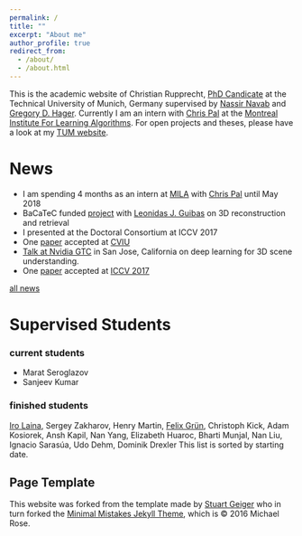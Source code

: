 ```yaml
---
permalink: /
title: ""
excerpt: "About me"
author_profile: true
redirect_from: 
  - /about/
  - /about.html
---
```


This is the academic website of Christian Rupprecht, [PhD Candicate](http://campar.in.tum.de/Main/ChristianRupprecht) at the Technical University of Munich, Germany supervised by [Nassir Navab](http://campar.in.tum.de/Main/NassirNavab) and [Gregory D. Hager](http://www.cs.jhu.edu/~hager/). Currently I am an intern with [Chris Pal](http://www.professeurs.polymtl.ca/christopher.pal/) at the [Montreal Institute For Learning Algorithms](https://mila.quebec/en/).
For open projects and theses, please have a look at my [TUM website](http://campar.in.tum.de/Main/ChristianRupprecht).

News
======

* I am spending 4 months as an intern at [MILA](https://mila.quebec/en/) with [Chris Pal](https://mila.quebec/en/person/pal-christopher/) until May 2018
* BaCaTeC funded [project](http://www.bacatec.de/de/gefoerderte_projekte.html) with [Leonidas J. Guibas](https://geometry.stanford.edu/member/guibas/) on 3D reconstruction and retrieval
* I presented at the Doctoral Consortium at ICCV 2017
* One [paper](http://www.sciencedirect.com/science/article/pii/S1077314217301406) accepted at [CVIU](https://www.journals.elsevier.com/computer-vision-and-image-understanding/)
* [Talk at Nvidia GTC](https://gputechconf2017.smarteventscloud.com/connect/sessionDetail.ww?SESSION_ID=112885) in San Jose, California on deep learning for 3D scene understanding.
* One [paper](http://campar.in.tum.de/Chair/PublicationDetail?pub=rupprecht2017iccv) accepted at [ICCV 2017](http://iccv2017.thecvf.com//)

[all news](/news)

Supervised Students
======

### current students
* Marat Seroglazov
* Sanjeev Kumar

### finished students
[Iro Laina](http://campar.in.tum.de/Main/IroLaina), Sergey Zakharov, Henry Martin, [Felix Grün](http://campar.in.tum.de/Main/FelixGruen), Christoph Kick, Adam Kosiorek, Ansh Kapil, Nan Yang, Elizabeth Huaroc, Bharti Munjal, Nan Liu, Ignacio Sarasúa, Udo Dehm, Dominik Drexler
This list is sorted by starting date.

Page Template
------
This website was forked from the template made by [Stuart Geiger](https://github.com/staeiou) who in turn forked the [Minimal Mistakes Jekyll Theme](https://mmistakes.github.io/minimal-mistakes/), which is © 2016 Michael Rose.
